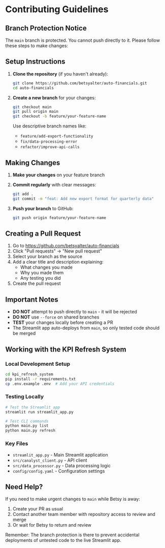 # Contributing Guidelines

## Branch Protection Notice
The `main` branch is protected. You cannot push directly to it. Please follow these steps to make changes:

## Setup Instructions

1. **Clone the repository** (if you haven't already):
   ```bash
   git clone https://github.com/betsyalter/auto-financials.git
   cd auto-financials
   ```

2. **Create a new branch** for your changes:
   ```bash
   git checkout main
   git pull origin main
   git checkout -b feature/your-feature-name
   ```
   
   Use descriptive branch names like:
   - `feature/add-export-functionality`
   - `fix/data-processing-error`
   - `refactor/improve-api-calls`

## Making Changes

1. **Make your changes** on your feature branch
2. **Commit regularly** with clear messages:
   ```bash
   git add .
   git commit -m "feat: Add new export format for quarterly data"
   ```

3. **Push your branch** to GitHub:
   ```bash
   git push origin feature/your-feature-name
   ```

## Creating a Pull Request

1. Go to https://github.com/betsyalter/auto-financials
2. Click "Pull requests" → "New pull request"
3. Select your branch as the source
4. Add a clear title and description explaining:
   - What changes you made
   - Why you made them
   - Any testing you did
5. Create the pull request

## Important Notes

- **DO NOT** attempt to push directly to `main` - it will be rejected
- **DO NOT** use `--force` on shared branches
- **TEST** your changes locally before creating a PR
- The Streamlit app auto-deploys from `main`, so only tested code should be merged

## Working with the KPI Refresh System

### Local Development Setup
```bash
cd kpi_refresh_system
pip install -r requirements.txt
cp .env.example .env  # Add your API credentials
```

### Testing Locally
```bash
# Test the Streamlit app
streamlit run streamlit_app.py

# Test CLI commands
python main.py list
python main.py refresh
```

### Key Files
- `streamlit_app.py` - Main Streamlit application
- `src/canalyst_client.py` - API client
- `src/data_processor.py` - Data processing logic
- `config/config.yaml` - Configuration settings

## Need Help?

If you need to make urgent changes to `main` while Betsy is away:
1. Create your PR as usual
2. Contact another team member with repository access to review and merge
3. Or wait for Betsy to return and review

Remember: The branch protection is there to prevent accidental deployments of untested code to the live Streamlit app.